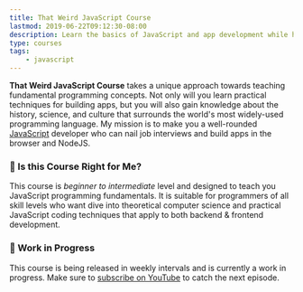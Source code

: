 ```yaml
---
title: That Weird JavaScript Course
lastmod: 2019-06-22T09:12:30-08:00
description: Learn the basics of JavaScript and app development while having fun in the process
type: courses
tags: 
    - javascript
---
```


**That Weird JavaScript Course** takes a unique approach towards teaching fundamental programming concepts. Not only will you learn practical techniques for building apps, but you will also gain knowledge about the history, science, and culture that surrounds the world's most widely-used programming language. My mission is to make you a well-rounded [JavaScript](https://fireship.io/tags/javascript/) developer who can nail job interviews and build apps in the browser and NodeJS.   

### 🤔 Is this Course Right for Me?

This course is *beginner to intermediate* level and designed to teach you JavaScript programming fundamentals. It is suitable for programmers of all skill levels who want dive into theoretical computer science and practical JavaScript coding techniques that apply to both backend & frontend development. 

### 🔨 Work in Progress

This course is being released in weekly intervals and is currently a work in progress. Make sure to [subscribe on YouTube](https://www.youtube.com/c/Fireship/) to catch the next episode. 

